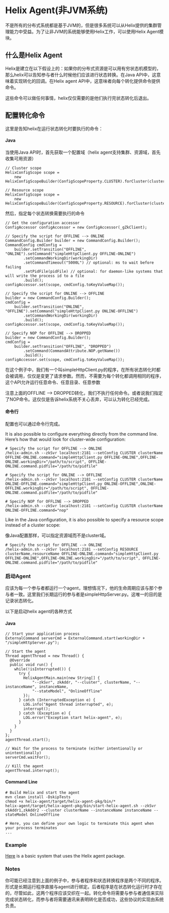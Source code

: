 # Helix Agent(非JVM系统)

不是所有的分布式系统都是基于JVM的，但是很多系统可以从Helix提供的集群管理能力中受益。为了让非JVM的系统能够使用Helix工作，可以使用Helix Agent模块。

## 什么是Helix Agent

Helix是建立在以下假设上的：如果你的分布式资源是可以用有穷状态机模型的，那么helix可以告知参与者什么时候他们应该进行状态转换。在Java API中，这意味着实现转化的回调。在Helix agent API中，这意味者向每个转化提供命令提供命令。

这些命令可以做任何事情，helix仅仅需要的是他们执行完状态转化后退出。

## 配置转化命令

这里是告知helix在运行状态转化时要执行的命令：

#### Java

当使用Java API时，首先获取一个配置域（helix agent支持集群、资源域，首先收集可用资源）

```
// Cluster scope
HelixConfigScope scope =
    new HelixConfigScopeBuilder(ConfigScopeProperty.CLUSTER).forCluster(clusterName).build();

// Resource scope
HelixConfigScope scope =
    new HelixConfigScopeBuilder(ConfigScopeProperty.RESOURCE).forCluster(clusterName).forResource(resourceName).build();
```

然后，指定每个状态转换需要执行的命令

```
// Get the configuration accessor
ConfigAccessor configAccessor = new ConfigAccessor(_gZkClient);

// Specify the script for OFFLINE --> ONLINE
CommandConfig.Builder builder = new CommandConfig.Builder();
CommandConfig cmdConfig =
    builder.setTransition("OFFLINE", "ONLINE").setCommand("simpleHttpClient.py OFFLINE-ONLINE")
        .setCommandWorkingDir(workingDir)
        .setCommandTimeout("5000L") // optional: ms to wait before failing
        .setPidFile(pidFile) // optional: for daemon-like systems that will write the process id to a file
        .build();
configAccessor.set(scope, cmdConfig.toKeyValueMap());

// Specify the script for ONLINE --> OFFLINE
builder = new CommandConfig.Builder();
cmdConfig =
    builder.setTransition("ONLINE", "OFFLINE").setCommand("simpleHttpClient.py ONLINE-OFFLINE")
        .setCommandWorkingDir(workingDir)
        .build();
configAccessor.set(scope, cmdConfig.toKeyValueMap());

// Specify NOP for OFFLINE --> DROPPED
builder = new CommandConfig.Builder();
cmdConfig =
    builder.setTransition("OFFLINE", "DROPPED")
        .setCommand(CommandAttribute.NOP.getName())
        .build();
configAccessor.set(scope, cmdConfig.toKeyValueMap());
```

在这个例子中，我们有一个叫simpleHttpClient.py的程序，在所有状态转化时都会被调用，仅仅是变更了请求参数。然而，不需要为每个转化都调用相同的程序，这个API允许运行任意命令、任意目录、任意参数

注意上面的OFFLINE --> DROPPED转化，我们不执行任何命令。或者说我们指定了NOP命令。这仅仅是告诉helix系统不关心丢弃，可以认为转化已经完成。



#### 命令行

配置也可以通过命令行完成。

It is also possible to configure everything directly from the command line. Here’s how that would look for cluster-wide configuration:

```
# Specify the script for OFFLINE --> ONLINE
/helix-admin.sh --zkSvr localhost:2181 --setConfig CLUSTER clusterName OFFLINE-ONLINE.command="simpleHttpClient.py OFFLINE-ONLINE",OFFLINE-ONLINE.workingDir="/path/to/script", OFFLINE-ONLINE.command.pidfile="/path/to/pidfile"

# Specify the script for ONLINE --> OFFLINE
/helix-admin.sh --zkSvr localhost:2181 --setConfig CLUSTER clusterName ONLINE-OFFLINE.command="simpleHttpClient.py ONLINE-OFFLINE",ONLINE-OFFLINE.workingDir="/path/to/script", OFFLINE-ONLINE.command.pidfile="/path/to/pidfile"

# Specify NOP for OFFLINE --> DROPPED
/helix-admin.sh --zkSvr localhost:2181 --setConfig CLUSTER clusterName ONLINE-OFFLINE.command="nop"
```

Like in the Java configuration, it is also possible to specify a resource scope instead of a cluster scope:

像Java配置那样，可以指定资源域而不是cluster域。

```
# Specify the script for OFFLINE --> ONLINE
/helix-admin.sh --zkSvr localhost:2181 --setConfig RESOURCE clusterName,resourceName OFFLINE-ONLINE.command="simpleHttpClient.py OFFLINE-ONLINE",OFFLINE-ONLINE.workingDir="/path/to/script", OFFLINE-ONLINE.command.pidfile="/path/to/pidfile"
```

### 启动Agent

应该为每一个参与者都运行一个agent，理想情况下，他的生命周期应该与那个参与者一致。这里我们长期运行的参与者是simpleHttpServer.py。这唯一的目的是记录状态转化。

以下是启动helix agent的各种方式

#### Java

```
// Start your application process
ExternalCommand serverCmd = ExternalCommand.start(workingDir + "/simpleHttpServer.py");

// Start the agent
Thread agentThread = new Thread() {
  @Override
  public void run() {
    while(!isInterrupted()) {
      try {
        HelixAgentMain.main(new String[] {
            "--zkSvr", zkAddr, "--cluster", clusterName, "--instanceName", instanceName,
            "--stateModel", "OnlineOffline"
        });
      } catch (InterruptedException e) {
        LOG.info("Agent thread interrupted", e);
        interrupt();
      } catch (Exception e) {
        LOG.error("Exception start helix-agent", e);
      }
    }
  }
};
agentThread.start();

// Wait for the process to terminate (either intentionally or unintentionally)
serverCmd.waitFor();

// Kill the agent
agentThread.interrupt();
```

#### Command Line

```
# Build Helix and start the agent
mvn clean install -DskipTests
chmod +x helix-agent/target/helix-agent-pkg/bin/*
helix-agent/target/helix-agent-pkg/bin/start-helix-agent.sh --zkSvr zkAddr1,zkAddr2 --cluster clusterName --instanceName instanceName --stateModel OnlineOffline

# Here, you can define your own logic to terminate this agent when your process terminates
...
```

### Example

[Here](https://git-wip-us.apache.org/repos/asf?p=helix.git;a=blob;f=helix-agent/src/test/java/org/apache/helix/agent/TestHelixAgent.java;h=ccf64ce5544207c7e48261682ea69945b71da7f1;hb=refs/heads/master) is a basic system that uses the Helix agent package.

### Notes

你可能已经注意到上面的例子中，参与者程序和状态转换程序是两个不同的程序。形式是长期运行程序直接与agent进行绑定。后者程序是在状态转化运行时才存在的，尽管如此，这两个程序应该交织在一起。转化命令将需要与参与者通信来实际完成状态转化，而参与者将需要通讯来表明转化是否成功，这些协议的实现由系统负责。